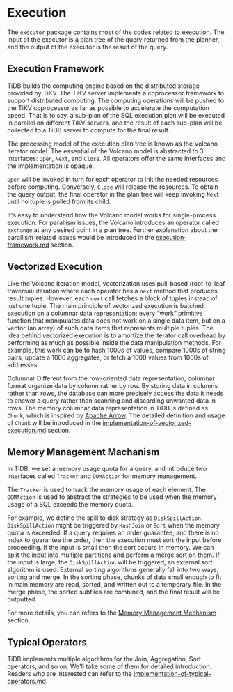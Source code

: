 # Execution

The `executor` package contains most of the codes related to execution. The input of the executor is a plan tree of the query returned from the planner, and the output of the executor is the result of the query.

## Execution Framework

TiDB builds the computing engine based on the distributed storage provided by TiKV. The TiKV server implements a coprocessor framework to support distributed computing. The computing operations will be pushed to the TiKV coprocessor as far as possible to accelerate the computation speed. That is to say, a sub-plan of the SQL execution plan will be executed in parallel on different TiKV servers, and the result of each sub-plan will be collected to a TiDB server to compute for the final result. 

The processing model of the execution plan tree is known as the Volcano iterator model. The essential of the Volcano model is abstracted to 3 interfaces: `Open`, `Next`, and `Close`. All operators offer the same interfaces and the implementation is opaque.

`Open` will be invoked in turn for each operator to init the needed resources before computing. Conversely, `Close` will release the resources. To obtain the query output, the final operator in the plan tree will keep invoking `Next` until no tuple is pulled from its child.

It's easy to understand how the Volcano model works for single-process execution. For parallism issues, the Volcano introduces an operator called `exchange` at any desired point in a plan tree. Further explanation about the parallism-related issues would be introduced in the [execution-framework.md](execution-framework.md) section.

## Vectorized Execution

Like the Volcano iteration model, vectorization uses pull-based (root-to-leaf traversal) iteration where each operator has a `next` method that produces result tuples. However, each `next` call fetches a block of tuples instead of just one tuple. The main principle of vectorized execution is batched execution on a columnar data representation:  every “work” primitive function that manipulates data does not work on a single data item, but on a vector (an array) of such data items that represents multiple tuples. The idea behind vectorized execution is to amortize the iterator call overhead by performing as much as possible inside the data manipulation methods. For example, this work can be to hash 1000s of values, compare 1000s of string pairs, update a 1000 aggregates, or fetch a 1000 values from 1000s of addresses.

Columnar Different from the row-oriented data representation, columnar format organize data by column rather by row. By storing data in columns rather than rows, the database can more precisely access the data it needs to answer a query rather than scanning and discarding unwanted data in rows. The memory columnar data representation in TiDB is defined as `Chunk`, which is inspired by [Apache Arrow](https://arrow.apache.org/).  The detailed definition and usage of `Chunk` will be introduced in the [implementation-of-vectorized-execution.md](implementation-of-vectorized-execution.md) section.

## Memory Management Machanism

In TiDB, we set a memory usage quota for a query, and introduce two interfaces called `Tracker` and `OOMAction` for memory management.

The `Tracker` is used to track the memory usage of each element. The `OOMAction` is used to abstract the strategies to be used when the memory usage of a SQL exceeds the memory quota.

For example, we define the spill to disk strategy as `DiskSpillAction`. `DiskSpillAction` might be triggered by `HashJoin` or `Sort` when the memory quota is exceeded. If a query requires an order guarantee, and there is no index to guarantee the order, then the execution must sort the input before proceeding. If the input is small then the sort occurs in memory. We can split the input into multiple partitions and perform a merge sort on them. If the input is large, the `DiskSpillAction` will be triggered, an external sort algorithm is used. External sorting algorithms generally fall into two ways, sorting and merge. In the sorting phase, chunks of data small enough to fit in main memory are read, sorted, and written out to a temporary file. In the merge phase, the sorted subfiles are combined, and the final result will be outputted.

For more details, you can refers to the [Memory Management Mechanism](memory-management-mechanism.md) section.

## Typical Operators

TiDB implements multiple algorithms for the Join, Aggregation, Sort operators, and so on. We'll take some of them for detailed introduction. Readers who are interested can refer to the [implementation-of-typical-operators.md](implementation-of-typical-operators.md).